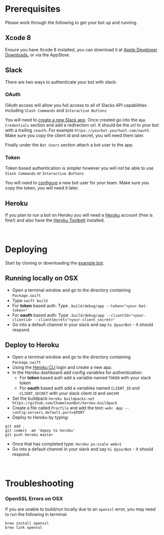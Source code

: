 # Prerequisites
Please work through the following to get your bot up and running.

## Xcode 8
Ensure you have Xcode 8 installed, you can download it at [Apple Developer Downloads.](https://developer.apple.com/download/) or via the AppStore.

## Slack
There are two ways to authenticate your bot with slack:

### OAuth
OAuth access will allow you full access to all of Slacks API capabilities 
including `Slash Commands` and `Interactive Buttons`

You will need to [create a new Slack app](https://api.slack.com/apps/new).
Once created go into the `App Credentials` section and add a redirection url. 
It should be the url to your bot with a trailing `/oauth`. 
For example `https://yourbot.yourhost.com/oauth`.
Make sure you copy the client id and secret, you will need them later.

Finally under the `Bot Users` section attach a bot user to the app.

### Token
Token based authentication is simpler however you will *not* 
be able to use `Slash Commands` or `Interactive Buttons`

You will need to [configure](https://my.slack.com/services/new/bot) a new bot user for your team. 
Make sure you copy the token, you will need it later.

## Heroku
If you plan to run a bot on Heroku you will need a [Heroku](https://www.heroku.com/) account (free is fine!) 
and also have the [Heroku Toolbelt](https://toolbelt.heroku.com/) installed. 

<br/>

# Deploying
Start by cloning or downloading the [example bot](https://github.com/ChameleonBot/Example).

## Running locally on OSX
* Open a terminal window and go to the directory containing `Package.swift`
* Type `swift build`
* For **token** based auth: Type `.build/debug/app --token="<your-bot-token>"`
* For **oauth** based auth: Type `.build/debug/app --clientId="<your-clientid> --clientSecret="<your-client_secret>"`
* Go into a default channel in your slack and say `hi @yourBot` - it should respond.

## Deploy to Heroku
* Open a terminal window and go to the directory containing `Package.swift`
* Using the [Heroku CLI](https://devcenter.heroku.com/articles/heroku-command) login and create a new app.
* In the Heroku dashboard add config variables for authentication:
    * For **token** based auth add a variable named `TOKEN` with your slack token
    * For **oauth** based auth add a variables named `CLIENT_ID` and `CLIENT_SECRET` with your slack client id and secret
* Set the buildpack `heroku buildpacks:set https://github.com/ChameleonBot/heroku-buildpack`
* Create a file called `Procfile` and add the text: `web: App --config:servers.default.port=$PORT`
* Deploy to Heroku by typing:
```
git add .
git commit -am 'depoy to heroku'
git push heroku master
```
* Once that has completed type: `heroku ps:scale web=1`
* Go into a default channel in your slack and say `hi @yourBot` - it should respond.

<br/>

# Troubleshooting
### OpenSSL Errors on OSX
If you are unable to build/run locally due to an `openssl` error, you may need to run the following in terminal:

```
brew install openssl
brew link openssl
```
